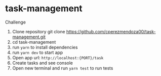 # task-management
Challenge

1. Clone repository git clone https://github.com/cperezmendoza00/task-management.git
2. cd task-management
3. run `yarn` to install dependencies
4. run `yarn dev` to start app
5. Open app url: `http://localhost:{PORT}/task`
6. Create tasks and see console
7. Open new terminal and run `yarn test` to run tests
